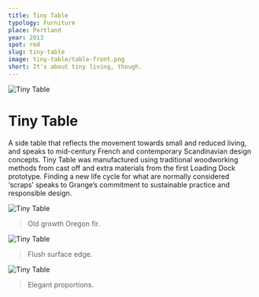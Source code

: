 ```yaml
---
title: Tiny Table
typology: Furniture
place: Portland
year: 2013
spot: red
slug: tiny-table
image: tiny-table/table-front.png
short: It's about tiny living, though.
---
```

![Tiny Table](tiny-table/table-front.png)

# Tiny Table

A side table that reflects the movement towards small and reduced living, and speaks to mid-century French and contemporary Scandinavian design concepts. Tiny Table was manufactured using traditional woodworking methods from cast
off and extra materials from the first Loading Dock prototype. Finding a new life cycle for what are normally considered ‘scraps’ speaks to Grange’s commitment to sustainable practice and responsible design.

![Tiny Table](tiny-table/table-top-close.png)
> Old growth Oregon fir.

![Tiny Table](tiny-table/table-wheels-2.png)
> Flush surface edge.

<!-- ![Tiny Table](tiny-table/table-wheels.png) -->
<!-- ![Tiny Table](tiny-table/top-down.png) -->
![Tiny Table](tiny-table/table-side.png)
> Elegant proportions.

<!-- ![Tiny Table](tiny-table/table-tall.png) -->